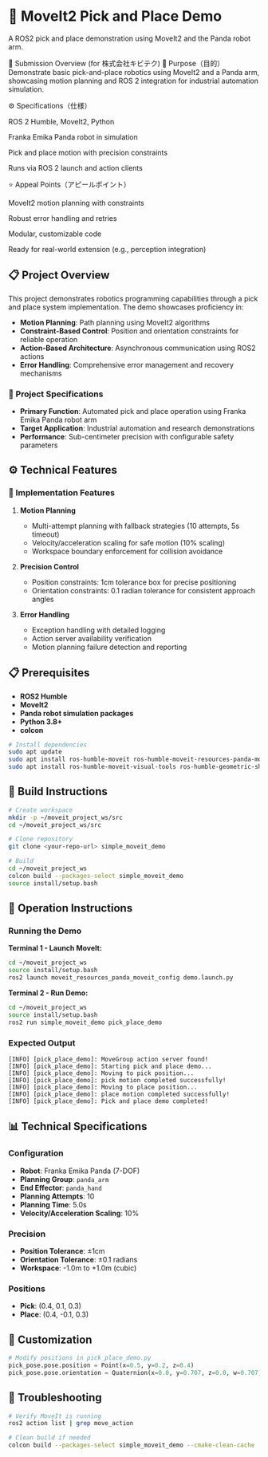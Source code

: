 # 🤖 MoveIt2 Pick and Place Demo

A ROS2 pick and place demonstration using MoveIt2 and the Panda robot arm.

📄 Submission Overview (for 株式会社キビテク)
🧩 Purpose（目的）
Demonstrate basic pick-and-place robotics using MoveIt2 and a Panda arm, showcasing motion planning and ROS 2 integration for industrial automation simulation.

⚙️ Specifications（仕様）

ROS 2 Humble, MoveIt2, Python

Franka Emika Panda robot in simulation

Pick and place motion with precision constraints

Runs via ROS 2 launch and action clients

⭐ Appeal Points（アピールポイント）

MoveIt2 motion planning with constraints

Robust error handling and retries

Modular, customizable code

Ready for real-world extension (e.g., perception integration)

## 📋 Project Overview

This project demonstrates robotics programming capabilities through a pick and place system implementation. The demo showcases proficiency in:

- **Motion Planning**: Path planning using MoveIt2 algorithms
- **Constraint-Based Control**: Position and orientation constraints for reliable operation
- **Action-Based Architecture**: Asynchronous communication using ROS2 actions
- **Error Handling**: Comprehensive error management and recovery mechanisms

### 🎯 Project Specifications

- **Primary Function**: Automated pick and place operation using Franka Emika Panda robot arm
- **Target Application**: Industrial automation and research demonstrations
- **Performance**: Sub-centimeter precision with configurable safety parameters

## ⚙️ Technical Features

### 🔧 Implementation Features

1. **Motion Planning**
   - Multi-attempt planning with fallback strategies (10 attempts, 5s timeout)
   - Velocity/acceleration scaling for safe motion (10% scaling)
   - Workspace boundary enforcement for collision avoidance

2. **Precision Control**
   - Position constraints: 1cm tolerance box for precise positioning
   - Orientation constraints: 0.1 radian tolerance for consistent approach angles

3. **Error Handling**
   - Exception handling with detailed logging
   - Action server availability verification
   - Motion planning failure detection and reporting

## 📋 Prerequisites

- **ROS2 Humble**
- **MoveIt2**
- **Panda robot simulation packages**
- **Python 3.8+**
- **colcon**

```bash
# Install dependencies
sudo apt update
sudo apt install ros-humble-moveit ros-humble-moveit-resources-panda-moveit-config
sudo apt install ros-humble-moveit-visual-tools ros-humble-geometric-shapes
```

## 🚀 Build Instructions

```bash
# Create workspace
mkdir -p ~/moveit_project_ws/src
cd ~/moveit_project_ws/src

# Clone repository
git clone <your-repo-url> simple_moveit_demo

# Build
cd ~/moveit_project_ws
colcon build --packages-select simple_moveit_demo
source install/setup.bash
```

## 🎯 Operation Instructions

### Running the Demo

**Terminal 1 - Launch MoveIt:**
```bash
cd ~/moveit_project_ws
source install/setup.bash
ros2 launch moveit_resources_panda_moveit_config demo.launch.py
```

**Terminal 2 - Run Demo:**
```bash
cd ~/moveit_project_ws
source install/setup.bash
ros2 run simple_moveit_demo pick_place_demo
```

### Expected Output

```
[INFO] [pick_place_demo]: MoveGroup action server found!
[INFO] [pick_place_demo]: Starting pick and place demo...
[INFO] [pick_place_demo]: Moving to pick position...
[INFO] [pick_place_demo]: pick motion completed successfully!
[INFO] [pick_place_demo]: Moving to place position...
[INFO] [pick_place_demo]: place motion completed successfully!
[INFO] [pick_place_demo]: Pick and place demo completed!
```

## 📊 Technical Specifications

### Configuration
- **Robot**: Franka Emika Panda (7-DOF)
- **Planning Group**: `panda_arm`
- **End Effector**: `panda_hand`
- **Planning Attempts**: 10
- **Planning Time**: 5.0s
- **Velocity/Acceleration Scaling**: 10%

### Precision
- **Position Tolerance**: ±1cm
- **Orientation Tolerance**: ±0.1 radians
- **Workspace**: -1.0m to +1.0m (cubic)

### Positions
- **Pick**: (0.4, 0.1, 0.3)
- **Place**: (0.4, -0.1, 0.3)

## 🔧 Customization

```python
# Modify positions in pick_place_demo.py
pick_pose.pose.position = Point(x=0.5, y=0.2, z=0.4)
pick_pose.pose.orientation = Quaternion(x=0.0, y=0.707, z=0.0, w=0.707)
```

## 🚨 Troubleshooting

```bash
# Verify MoveIt is running
ros2 action list | grep move_action

# Clean build if needed
colcon build --packages-select simple_moveit_demo --cmake-clean-cache
```
